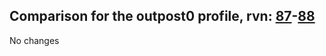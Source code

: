 ## Comparison for the outpost0 profile, rvn: [87](https://github.com/PRO100KatYT/FortniteProfileRevisions/tree/main/profiles/outpost0/87%20outpost0.json)-[88](https://github.com/PRO100KatYT/FortniteProfileRevisions/tree/main/profiles/outpost0/88%20outpost0.json)

No changes
